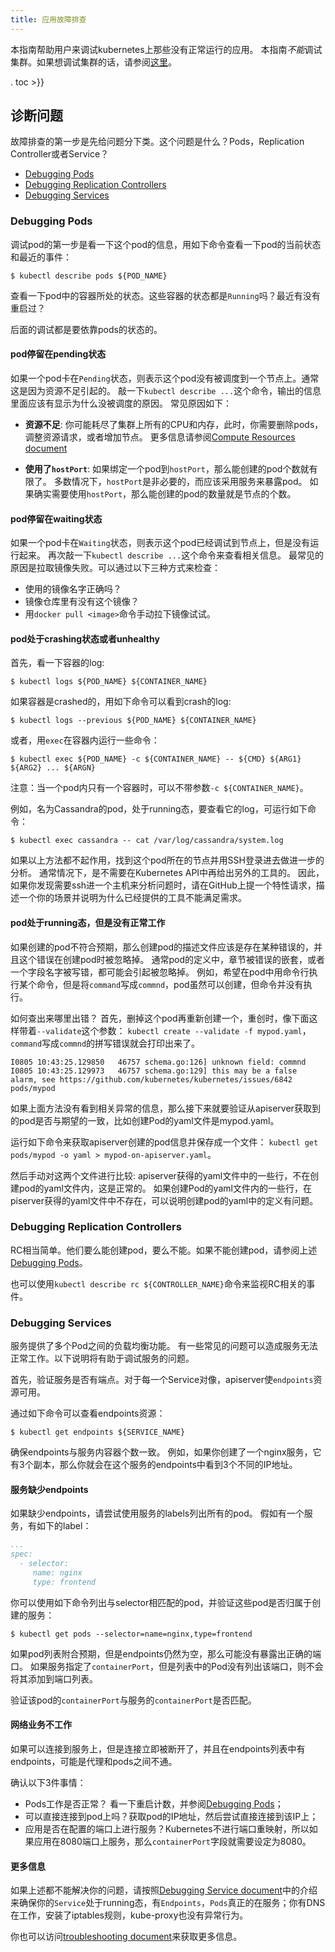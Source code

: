 ```yaml
---
title: 应用故障排查
---
```


本指南帮助用户来调试kubernetes上那些没有正常运行的应用。
本指南*不能*调试集群。如果想调试集群的话，请参阅[这里](/docs/admin/cluster-troubleshooting)。

. toc >}}

## 诊断问题

故障排查的第一步是先给问题分下类。这个问题是什么？Pods，Replication Controller或者Service？

   * [Debugging Pods](#debugging-pods)
   * [Debugging Replication Controllers](#debugging-replication-controllers)
   * [Debugging Services](#debugging-services)

### Debugging Pods

调试pod的第一步是看一下这个pod的信息，用如下命令查看一下pod的当前状态和最近的事件：

```shell
$ kubectl describe pods ${POD_NAME}
```

查看一下pod中的容器所处的状态。这些容器的状态都是`Running`吗？最近有没有重启过？

后面的调试都是要依靠pods的状态的。

#### pod停留在pending状态

如果一个pod卡在`Pending`状态，则表示这个pod没有被调度到一个节点上。通常这是因为资源不足引起的。
敲一下`kubectl describe ...`这个命令，输出的信息里面应该有显示为什么没被调度的原因。
常见原因如下：

* **资源不足**:
你可能耗尽了集群上所有的CPU和内存，此时，你需要删除pods，调整资源请求，或者增加节点。
更多信息请参阅[Compute Resources document](/docs/user-guide/compute-resources/#my-pods-are-pending-with-event-message-failedscheduling)

* **使用了`hostPort`**:
如果绑定一个pod到`hostPort`，那么能创建的pod个数就有限了。
多数情况下，`hostPort`是非必要的，而应该采用服务来暴露pod。
如果确实需要使用`hostPort`，那么能创建的pod的数量就是节点的个数。


#### pod停留在waiting状态

如果一个pod卡在`Waiting`状态，则表示这个pod已经调试到节点上，但是没有运行起来。
再次敲一下`kubectl describe ...`这个命令来查看相关信息。
最常见的原因是拉取镜像失败。可以通过以下三种方式来检查：

* 使用的镜像名字正确吗？
* 镜像仓库里有没有这个镜像？
* 用`docker pull <image>`命令手动拉下镜像试试。

#### pod处于crashing状态或者unhealthy

首先，看一下容器的log:

```shell
$ kubectl logs ${POD_NAME} ${CONTAINER_NAME}
```

如果容器是crashed的，用如下命令可以看到crash的log:

```shell
$ kubectl logs --previous ${POD_NAME} ${CONTAINER_NAME}
```

或者，用`exec`在容器内运行一些命令：

```shell
$ kubectl exec ${POD_NAME} -c ${CONTAINER_NAME} -- ${CMD} ${ARG1} ${ARG2} ... ${ARGN}
```

注意：当一个pod内只有一个容器时，可以不带参数`-c ${CONTAINER_NAME}`。

例如，名为Cassandra的pod，处于running态，要查看它的log，可运行如下命令：

```shell
$ kubectl exec cassandra -- cat /var/log/cassandra/system.log
```

如果以上方法都不起作用，找到这个pod所在的节点并用SSH登录进去做进一步的分析。
通常情况下，是不需要在Kubernetes API中再给出另外的工具的。
因此，如果你发现需要ssh进一个主机来分析问题时，请在GitHub上提一个特性请求，描述一个你的场景并说明为什么已经提供的工具不能满足需求。


#### pod处于running态，但是没有正常工作

如果创建的pod不符合预期，那么创建pod的描述文件应该是存在某种错误的，并且这个错误在创建pod时被忽略掉。
通常pod的定义中，章节被错误的嵌套，或者一个字段名字被写错，都可能会引起被忽略掉。
例如，希望在pod中用命令行执行某个命令，但是将`command`写成`commnd`，pod虽然可以创建，但命令并没有执行。

如何查出来哪里出错？
首先，删掉这个pod再重新创建一个，重创时，像下面这样带着`--validate`这个参数：
`kubectl create --validate -f mypod.yaml`，`command`写成`commnd`的拼写错误就会打印出来了。

```shell
I0805 10:43:25.129850   46757 schema.go:126] unknown field: commnd
I0805 10:43:25.129973   46757 schema.go:129] this may be a false alarm, see https://github.com/kubernetes/kubernetes/issues/6842
pods/mypod
```

<!-- TODO: Now that #11914 is merged, this advice may need to be updated -->

如果上面方法没有看到相关异常的信息，那么接下来就要验证从apiserver获取到的pod是否与期望的一致，比如创建Pod的yaml文件是mypod.yaml。

运行如下命令来获取apiserver创建的pod信息并保存成一个文件：
`kubectl get pods/mypod -o yaml > mypod-on-apiserver.yaml`。

然后手动对这两个文件进行比较:
apiserver获得的yaml文件中的一些行，不在创建pod的yaml文件内，这是正常的。
如果创建Pod的yaml文件内的一些行，在piserver获得的yaml文件中不存在，可以说明创建pod的yaml中的定义有问题。


### Debugging Replication Controllers

RC相当简单。他们要么能创建pod，要么不能。如果不能创建pod，请参阅上述[Debugging Pods](#debugging-pods)。

也可以使用`kubectl describe rc ${CONTROLLER_NAME}`命令来监视RC相关的事件。

### Debugging Services

服务提供了多个Pod之间的负载均衡功能。
有一些常见的问题可以造成服务无法正常工作。以下说明将有助于调试服务的问题。

首先，验证服务是否有端点。对于每一个Service对像，apiserver使`endpoints`资源可用。

通过如下命令可以查看endpoints资源：

```shell
$ kubectl get endpoints ${SERVICE_NAME}
```

确保endpoints与服务内容器个数一致。
例如，如果你创建了一个nginx服务，它有3个副本，那么你就会在这个服务的endpoints中看到3个不同的IP地址。

#### 服务缺少endpoints

如果缺少endpoints，请尝试使用服务的labels列出所有的pod。
假如有一个服务，有如下的label：

```yaml
...
spec:
  - selector:
     name: nginx
     type: frontend
```

你可以使用如下命令列出与selector相匹配的pod，并验证这些pod是否归属于创建的服务：

```shell
$ kubectl get pods --selector=name=nginx,type=frontend
```

如果pod列表附合预期，但是endpoints仍然为空，那么可能没有暴露出正确的端口。
如果服务指定了`containerPort`，但是列表中的Pod没有列出该端口，则不会将其添加到端口列表。

验证该pod的`containerPort`与服务的`containerPort`是否匹配。

#### 网络业务不工作

如果可以连接到服务上，但是连接立即被断开了，并且在endpoints列表中有endpoints，可能是代理和pods之间不通。

确认以下3件事情：

   * Pods工作是否正常？ 看一下重启计数，并参阅[Debugging Pods](#debugging-pods)；
   * 可以直接连接到pod上吗？获取pod的IP地址，然后尝试直接连接到该IP上；
   * 应用是否在配置的端口上进行服务？Kubernetes不进行端口重映射，所以如果应用在8080端口上服务，那么`containerPort`字段就需要设定为8080。

#### 更多信息

如果上述都不能解决你的问题，请按照[Debugging Service document](/docs/user-guide/debugging-services)中的介绍来确保你的`Service`处于running态，有`Endpoints`，`Pods`真正的在服务；你有DNS在工作，安装了iptables规则，kube-proxy也没有异常行为。

你也可以访问[troubleshooting document](/docs/troubleshooting/)来获取更多信息。
